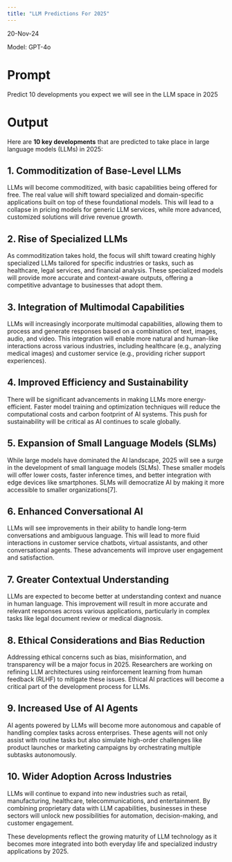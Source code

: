 ```yaml
---
title: "LLM Predictions For 2025"
---
```


20-Nov-24

Model: GPT-4o

# Prompt

Predict 10 developments you expect we will see in the LLM space in 2025

# Output

Here are **10 key developments** that are predicted to take place in large language models (LLMs) in 2025:

## 1. **Commoditization of Base-Level LLMs**
LLMs will become commoditized, with basic capabilities being offered for free. The real value will shift toward specialized and domain-specific applications built on top of these foundational models. This will lead to a collapse in pricing models for generic LLM services, while more advanced, customized solutions will drive revenue growth.

## 2. **Rise of Specialized LLMs**
As commoditization takes hold, the focus will shift toward creating highly specialized LLMs tailored for specific industries or tasks, such as healthcare, legal services, and financial analysis. These specialized models will provide more accurate and context-aware outputs, offering a competitive advantage to businesses that adopt them.

## 3. **Integration of Multimodal Capabilities**
LLMs will increasingly incorporate multimodal capabilities, allowing them to process and generate responses based on a combination of text, images, audio, and video. This integration will enable more natural and human-like interactions across various industries, including healthcare (e.g., analyzing medical images) and customer service (e.g., providing richer support experiences).

## 4. **Improved Efficiency and Sustainability**
There will be significant advancements in making LLMs more energy-efficient. Faster model training and optimization techniques will reduce the computational costs and carbon footprint of AI systems. This push for sustainability will be critical as AI continues to scale globally.

## 5. **Expansion of Small Language Models (SLMs)**
While large models have dominated the AI landscape, 2025 will see a surge in the development of small language models (SLMs). These smaller models will offer lower costs, faster inference times, and better integration with edge devices like smartphones. SLMs will democratize AI by making it more accessible to smaller organizations[7].

## 6. **Enhanced Conversational AI**
LLMs will see improvements in their ability to handle long-term conversations and ambiguous language. This will lead to more fluid interactions in customer service chatbots, virtual assistants, and other conversational agents. These advancements will improve user engagement and satisfaction.

## 7. **Greater Contextual Understanding**
LLMs are expected to become better at understanding context and nuance in human language. This improvement will result in more accurate and relevant responses across various applications, particularly in complex tasks like legal document review or medical diagnosis.

## 8. **Ethical Considerations and Bias Reduction**
Addressing ethical concerns such as bias, misinformation, and transparency will be a major focus in 2025. Researchers are working on refining LLM architectures using reinforcement learning from human feedback (RLHF) to mitigate these issues. Ethical AI practices will become a critical part of the development process for LLMs.

## 9. **Increased Use of AI Agents**
AI agents powered by LLMs will become more autonomous and capable of handling complex tasks across enterprises. These agents will not only assist with routine tasks but also simulate high-order challenges like product launches or marketing campaigns by orchestrating multiple subtasks autonomously.

## 10. **Wider Adoption Across Industries**
LLMs will continue to expand into new industries such as retail, manufacturing, healthcare, telecommunications, and entertainment. By combining proprietary data with LLM capabilities, businesses in these sectors will unlock new possibilities for automation, decision-making, and customer engagement.

These developments reflect the growing maturity of LLM technology as it becomes more integrated into both everyday life and specialized industry applications by 2025.